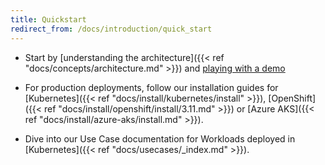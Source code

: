 ```yaml
---
title: Quickstart
redirect_from: /docs/introduction/quick_start
---
```



* Start by [understanding the architecture]({{< ref
"docs/concepts/architecture.md" >}}) and [playing with a demo](http://play.storageos.com/main)

* For production deployments, follow our installation guides for
   [Kubernetes]({{< ref "docs/install/kubernetes/install" >}}),
  [OpenShift]({{< ref "docs/install/openshift/install/3.11.md" >}}) or 
  [Azure AKS]({{< ref "docs/install/azure-aks/install.md" >}}).

* Dive into our Use Case documentation for Workloads deployed in [Kubernetes]({{< ref
"docs/usecases/_index.md" >}}).

